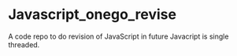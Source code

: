 # Javascript_onego_revise
A code repo to do revision of JavaScript in future
Javacript is single threaded.
